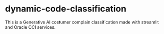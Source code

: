 # dynamic-code-classification
This is a Generative AI costumer complain classification made with streamlit and Oracle OCI services.
